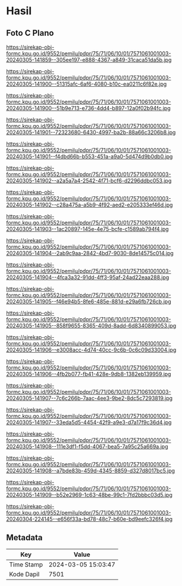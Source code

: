 # Hasil

## Foto C Plano

https://sirekap-obj-formc.kpu.go.id/9552/pemilu/pdpr/75/71/06/10/01/7571061001003-20240305-141859--305ee197-e888-4367-a849-31caca51da5b.jpg

https://sirekap-obj-formc.kpu.go.id/9552/pemilu/pdpr/75/71/06/10/01/7571061001003-20240305-141900--51315afc-6af6-4080-b10c-ea0211c6f82e.jpg

https://sirekap-obj-formc.kpu.go.id/9552/pemilu/pdpr/75/71/06/10/01/7571061001003-20240305-141900--51b9e713-e736-4dd4-b897-12a0f02b94fc.jpg

https://sirekap-obj-formc.kpu.go.id/9552/pemilu/pdpr/75/71/06/10/01/7571061001003-20240305-141901--72323680-6430-4997-ba2b-88a66c3206b8.jpg

https://sirekap-obj-formc.kpu.go.id/9552/pemilu/pdpr/75/71/06/10/01/7571061001003-20240305-141901--f4dbd66b-b553-451a-a9a0-5d474d9b0db0.jpg

https://sirekap-obj-formc.kpu.go.id/9552/pemilu/pdpr/75/71/06/10/01/7571061001003-20240305-141902--a2a5a7a4-2542-4f71-bcf6-d2296ddbc053.jpg

https://sirekap-obj-formc.kpu.go.id/9552/pemilu/pdpr/75/71/06/10/01/7571061001003-20240305-141902--c28a475a-a5b9-4f92-aed2-e205333ef46d.jpg

https://sirekap-obj-formc.kpu.go.id/9552/pemilu/pdpr/75/71/06/10/01/7571061001003-20240305-141903--1ac20897-145e-4e75-bcfe-c1589ab794f4.jpg

https://sirekap-obj-formc.kpu.go.id/9552/pemilu/pdpr/75/71/06/10/01/7571061001003-20240305-141904--2ab9c9aa-2842-4bd7-9030-8de14575c014.jpg

https://sirekap-obj-formc.kpu.go.id/9552/pemilu/pdpr/75/71/06/10/01/7571061001003-20240305-141904--4fca3a32-91dd-4ff3-95af-24ad22eaa288.jpg

https://sirekap-obj-formc.kpu.go.id/9552/pemilu/pdpr/75/71/06/10/01/7571061001003-20240305-141905--f46e94b5-8fe6-485e-881d-e29a6fb726cb.jpg

https://sirekap-obj-formc.kpu.go.id/9552/pemilu/pdpr/75/71/06/10/01/7571061001003-20240305-141905--858f9655-8365-409d-8add-6d8340899053.jpg

https://sirekap-obj-formc.kpu.go.id/9552/pemilu/pdpr/75/71/06/10/01/7571061001003-20240305-141906--e3008acc-4d74-40cc-9c6b-0c6c09d33004.jpg

https://sirekap-obj-formc.kpu.go.id/9552/pemilu/pdpr/75/71/06/10/01/7571061001003-20240305-141906--4fb2b077-fb41-428e-9db8-1382eb139959.jpg

https://sirekap-obj-formc.kpu.go.id/9552/pemilu/pdpr/75/71/06/10/01/7571061001003-20240305-141907--7c6c266b-7aac-4ee3-9be2-8dc5c7293819.jpg

https://sirekap-obj-formc.kpu.go.id/9552/pemilu/pdpr/75/71/06/10/01/7571061001003-20240305-141907--33eda5d5-4454-42f9-a9e3-d7a17f9c36d4.jpg

https://sirekap-obj-formc.kpu.go.id/9552/pemilu/pdpr/75/71/06/10/01/7571061001003-20240305-141908--111e3df1-f5dd-4067-bea5-7a95c25a669a.jpg

https://sirekap-obj-formc.kpu.go.id/9552/pemilu/pdpr/75/71/06/10/01/7571061001003-20240305-141908--a7bde83b-459d-4345-8859-d327d8017bc5.jpg

https://sirekap-obj-formc.kpu.go.id/9552/pemilu/pdpr/75/71/06/10/01/7571061001003-20240305-141909--b52e2969-1c63-48be-99c1-7fd2bbbc03d5.jpg

https://sirekap-obj-formc.kpu.go.id/9552/pemilu/pdpr/75/71/06/10/01/7571061001003-20240304-224145--e656f33a-bd78-48c7-b60e-bd9eefc326f4.jpg


## Metadata

| Key        | Value               |
| ---------- | ------------------- |
| Time Stamp | 2024-03-05 15:03:47 |
| Kode Dapil | 7501                |



